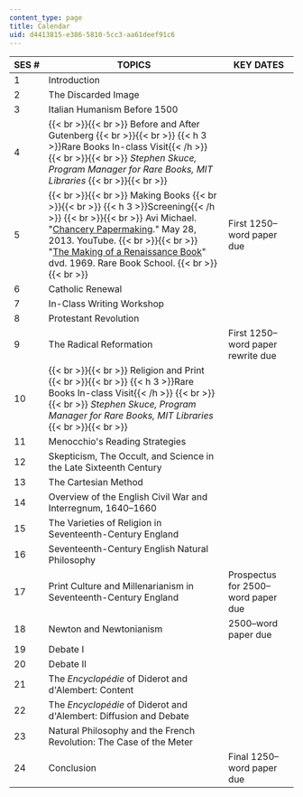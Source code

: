 ```yaml
---
content_type: page
title: Calendar
uid: d4413815-e386-5810-5cc3-aa61deef91c6
---
```


| SES # | TOPICS | KEY DATES |
| --- | --- | --- |
| 1 | Introduction | &nbsp; |
| 2 | The Discarded Image | &nbsp; |
| 3 | Italian Humanism Before 1500 | &nbsp; |
| 4 |  {{< br >}}{{< br >}} Before and After Gutenberg {{< br >}}{{< br >}} {{< h 3 >}}Rare Books In-class Visit{{< /h >}} {{< br >}}{{< br >}} _Stephen Skuce, Program Manager for Rare Books, MIT Libraries_ {{< br >}}{{< br >}}  | &nbsp; |
| 5 |  {{< br >}}{{< br >}} Making Books {{< br >}}{{< br >}} {{< h 3 >}}Screening{{< /h >}} {{< br >}}{{< br >}} Avi Michael. "[Chancery Papermaking](https://www.youtube.com/watch?v=e-PmfdV_cZU)." May 28, 2013. YouTube. {{< br >}}{{< br >}} "[The Making of a Renaissance Book](https://www.youtube.com/watch?v=ZHprwjOJIn8)" dvd. 1969. Rare Book School. {{< br >}}{{< br >}}  | First 1250–word paper due |
| 6 | Catholic Renewal | &nbsp; |
| 7 | In-Class Writing Workshop | &nbsp; |
| 8 | Protestant Revolution | &nbsp; |
| 9 | The Radical Reformation | First 1250–word paper rewrite due |
| 10 |  {{< br >}}{{< br >}} Religion and Print {{< br >}}{{< br >}} {{< h 3 >}}Rare Books In-class Visit{{< /h >}} {{< br >}}{{< br >}} _Stephen Skuce, Program Manager for Rare Books, MIT Libraries_ {{< br >}}{{< br >}}  | &nbsp; |
| 11 | Menocchio's Reading Strategies | &nbsp; |
| 12 | Skepticism, The Occult, and Science in the Late Sixteenth Century | &nbsp; |
| 13 | The Cartesian Method | &nbsp; |
| 14 | Overview of the English Civil War and Interregnum, 1640–1660 | &nbsp; |
| 15 | The Varieties of Religion in Seventeenth-Century England | &nbsp; |
| 16 | Seventeenth-Century English Natural Philosophy | &nbsp; |
| 17 | Print Culture and Millenarianism in Seventeenth-Century England | Prospectus for 2500–word paper due |
| 18 | Newton and Newtonianism | 2500–word paper due |
| 19 | Debate I | &nbsp; |
| 20 | Debate II | &nbsp; |
| 21 | The _Encyclopédie_ of Diderot and d'Alembert: Content | &nbsp; |
| 22 | The _Encyclopédie_ of Diderot and d'Alembert: Diffusion and Debate | &nbsp; |
| 23 | Natural Philosophy and the French Revolution: The Case of the Meter | &nbsp; |
| 24 | Conclusion | Final 1250–word paper due